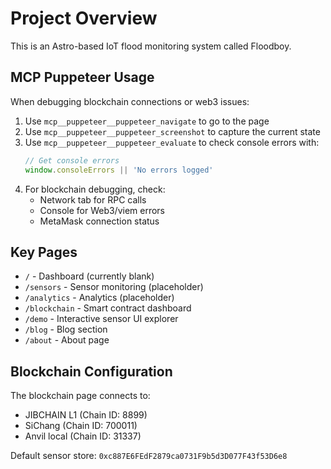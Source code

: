 # Project Overview
This is an Astro-based IoT flood monitoring system called Floodboy.

## MCP Puppeteer Usage
When debugging blockchain connections or web3 issues:
1. Use `mcp__puppeteer__puppeteer_navigate` to go to the page
2. Use `mcp__puppeteer__puppeteer_screenshot` to capture the current state
3. Use `mcp__puppeteer__puppeteer_evaluate` to check console errors with:
   ```javascript
   // Get console errors
   window.consoleErrors || 'No errors logged'
   ```
4. For blockchain debugging, check:
   - Network tab for RPC calls
   - Console for Web3/viem errors
   - MetaMask connection status

## Key Pages
- `/` - Dashboard (currently blank)
- `/sensors` - Sensor monitoring (placeholder)
- `/analytics` - Analytics (placeholder)
- `/blockchain` - Smart contract dashboard
- `/demo` - Interactive sensor UI explorer
- `/blog` - Blog section
- `/about` - About page

## Blockchain Configuration
The blockchain page connects to:
- JIBCHAIN L1 (Chain ID: 8899)
- SiChang (Chain ID: 700011)
- Anvil local (Chain ID: 31337)

Default sensor store: `0xc887E6FEdF2879ca0731F9b5d3D077F43f53D6e8`